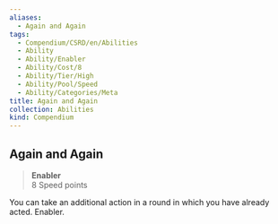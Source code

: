 ```yaml
---
aliases:
  - Again and Again
tags:
  - Compendium/CSRD/en/Abilities
  - Ability
  - Ability/Enabler
  - Ability/Cost/8
  - Ability/Tier/High
  - Ability/Pool/Speed
  - Ability/Categories/Meta
title: Again and Again
collection: Abilities
kind: Compendium
---
```

## Again and Again  
>**Enabler**  
>8 Speed points
  
You can take an additional action in a round in which you have already acted. Enabler.